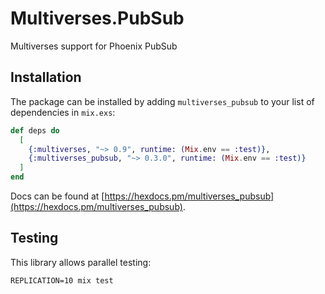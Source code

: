 # Multiverses.PubSub

Multiverses support for Phoenix PubSub

## Installation

The package can be installed by adding `multiverses_pubsub` to your list of dependencies in `mix.exs`:

```elixir
def deps do
  [
    {:multiverses, "~> 0.9", runtime: (Mix.env == :test)},
    {:multiverses_pubsub, "~> 0.3.0", runtime: (Mix.env == :test)}
  ]
end
```

Docs can be found at [https://hexdocs.pm/multiverses_pubsub](https://hexdocs.pm/multiverses_pubsub).

## Testing

This library allows parallel testing:

```
REPLICATION=10 mix test
```
